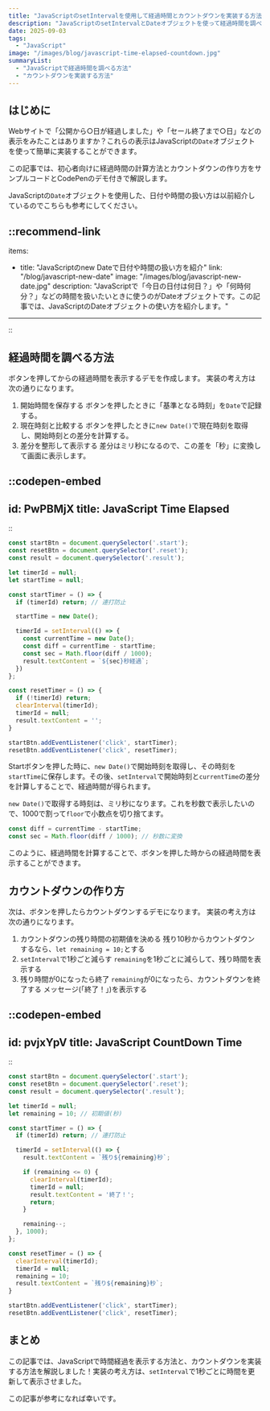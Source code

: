 ```yaml
---
title: "JavaScriptのsetIntervalを使用して経過時間とカウントダウンを実装する方法"
description: "JavaScriptのsetIntervalとDateオブジェクトを使って経過時間を調べる方法とカウントダウンを実装する方法を紹介します。"
date: 2025-09-03
tags: 
  - "JavaScript"
image: "/images/blog/javascript-time-elapsed-countdown.jpg"
summaryList:
  - "JavaScriptで経過時間を調べる方法"
  - "カウントダウンを実装する方法"
---
```


## はじめに

Webサイトで「公開から○日が経過しました」や「セール終了まで○日」などの表示をみたことはありますか？これらの表示はJavaScriptの`Date`オブジェクトを使って簡単に実装することができます。

この記事では、初心者向けに<Marker>経過時間の計算方法</Marker>と<Marker>カウントダウンの作り方</Marker>をサンプルコードとCodePenのデモ付きで解説します。

JavaScriptの`Date`オブジェクトを使用した、日付や時間の扱い方は以前紹介しているのでこちらも参考にしてください。

::recommend-link
---
items:
  - title: "JavaScriptのnew Dateで日付や時間の扱い方を紹介"
    link: "/blog/javascript-new-date"
    image: "/images/blog/javascript-new-date.jpg"
    description: "JavaScriptで「今日の日付は何日？」や「何時何分？」などの時間を扱いたいときに使うのがDateオブジェクトです。この記事では、JavaScriptのDateオブジェクトの使い方を紹介します。"
---
::

## 経過時間を調べる方法

ボタンを押してからの経過時間を表示するデモを作成します。
実装の考え方は次の通りになります。

1. 開始時間を保存する
  ボタンを押したときに「基準となる時刻」を`Date`で記録する。
2. 現在時刻と比較する
  ボタンを押したときに`new Date()`で現在時刻を取得し、開始時刻との差分を計算する。
3. 差分を整形して表示する
  差分はミリ秒になるので、この差を「秒」に変換して画面に表示します。

::codepen-embed
---
id: PwPBMjX
title: JavaScript Time Elapsed
---
::

```js [JavaScript]
const startBtn = document.querySelector('.start');
const resetBtn = document.querySelector('.reset');
const result = document.querySelector('.result');

let timerId = null;
let startTime = null;

const startTimer = () => {
  if (timerId) return; // 連打防止

  startTime = new Date();

  timerId = setInterval(() => {
    const currentTime = new Date();
    const diff = currentTime - startTime;
    const sec = Math.floor(diff / 1000);
    result.textContent = `${sec}秒経過`;
  })
};

const resetTimer = () => {
  if (!timerId) return;
  clearInterval(timerId);
  timerId = null;
  result.textContent = '';
}

startBtn.addEventListener('click', startTimer);
resetBtn.addEventListener('click', resetTimer);
```

Startボタンを押した時に、`new Date()`で開始時刻を取得し、その時刻を`startTime`に保存します。その後、`setInterval`で開始時刻と`currentTime`の差分を計算しすることで、経過時間が得られます。

`new Date()`で取得する時刻は、ミリ秒になります。これを秒数で表示したいので、1000で割って`floor`で小数点を切り捨てます。

```js [JavaScript]
const diff = currentTime - startTime;
const sec = Math.floor(diff / 1000); // 秒数に変換
```

このように、経過時間を計算することで、ボタンを押した時からの経過時間を表示することができます。

## カウントダウンの作り方

次は、ボタンを押したらカウントダウンするデモになります。
実装の考え方は次の通りになります。

1. カウントダウンの残り時間の初期値を決める
  残り10秒からカウントダウンするなら、`let remaining = 10;`とする
2. `setInterval`で1秒ごと減らす
  `remaining`を1秒ごとに減らして、残り時間を表示する
3. 残り時間が0になったら終了
  `remaining`が0になったら、カウントダウンを終了する
  メッセージ(「終了！」)を表示する

::codepen-embed
---
id: pvjxYpV
title: JavaScript CountDown Time
---
::

```js [JavaScript]
const startBtn = document.querySelector('.start');
const resetBtn = document.querySelector('.reset');
const result = document.querySelector('.result');

let timerId = null;
let remaining = 10; // 初期値(秒)

const startTimer = () => {
  if (timerId) return; // 連打防止

  timerId = setInterval(() => {
    result.textContent = `残り${remaining}秒`;

    if (remaining <= 0) {
      clearInterval(timerId);
      timerId = null;
      result.textContent = '終了！';
      return;
    }

    remaining--;
  }, 1000);
};

const resetTimer = () => {
  clearInterval(timerId);
  timerId = null;
  remaining = 10;
  result.textContent = `残り${remaining}秒`;
}

startBtn.addEventListener('click', startTimer);
resetBtn.addEventListener('click', resetTimer);
```

## まとめ

この記事では、JavaScriptで時間経過を表示する方法と、カウントダウンを実装する方法を解説しました！実装の考え方は、`setInterval`で1秒ごとに時間を更新して表示させました。

この記事が参考になれば幸いです。
